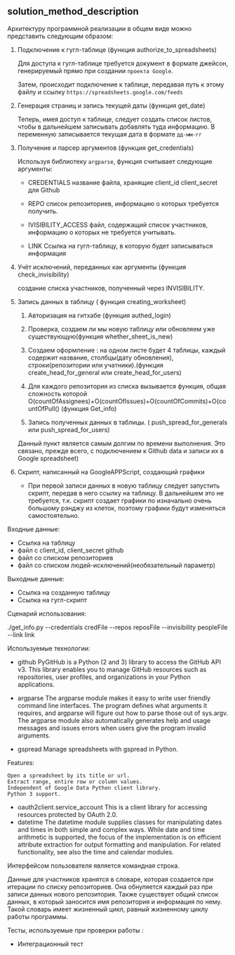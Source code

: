 ## solution_method_description

Архитектуру программной реализации в общем виде можно представить следующим образом:

1. Подключение к гугл-таблице (функция authorize_to_spreadsheets)

	Для доступа к гугл-таблице требуется документ в формате джейсон,
	генерируемый прямо при создании `проекта Google`.

	Затем, происходит подключение к таблице, передавая путь к этому файлу
	и ссылку `https://spreadsheets.google.com/feeds`

2. Генерация страниц и запись текущей даты (функция get_date)

	Теперь, имея доступ к таблице, следует создать список листов, чтобы
	в дальнейшем записывать добавлять туда информацию.
	В переменную записывается текущая дата в формате `дд-мм-гг`

3. Получение и парсер аргументов (функция get_credentials)

	Используя библиотеку `argparse`, функция считывает следующие аргументы:
	* CREDENTIALS название файла, хранящие client_id client_secret для Github

	* REPO список репозиториев, информацию о которых требуется получить.

	* IVISIBILITY_ACCESS файл, содержащий список участников, информацию о которых не требуется учитывать.
	* LINK  Ссылка на гугл-таблицу, в которую будет записываться информация

3.  Учёт исключений, переданных как аргументы (функция  check_invisibility)

	создание списка участников, полученный через INVISIBILITY.

4. Запись данных в таблицу ( функция creating_worksheet)

	1. Авторизация на гитхабе (функция authed_login)
	2. Проверка, создаем ли мы новую таблицу или обновляем уже существующую(функция  whether_sheet_is_new)

	3. Создаем оформление : на одном листе будет 4 таблицы, каждый содержит название, столбцы(дату обновления), строки(репозитории или учатники).(функция  create_head_for_general или create_head_for_users)
	4. Для каждого репозитория из списка вызывается функция, общая сложность которой O(countOfAssignees)+O(countOfIssues)+O(countOfCommits)+O(countOfPull() (функция Get_info)
	5. Запись полученных данных в таблицы. ( push_spread_for_generals или push_spread_for_users)

	Данный пункт является самым долгим по времени выполнения. Это связано, прежде всего, с подключением к Github data и записи их в Google spreadsheet)

5. Скрипт, написанный на GoogleAPPScript, создающий графики


	
	* При первой записи данных в новую таблицу следует запустить скрипт, передав в него ссылку на таблицу. В дальнейшем это не требуется, т.к. скрипт создает графики по изначально очень большому рэнджу из клеток, поэтому графики будут изменяться самостоятельно. 

Входные данные:

* Ссылка на таблицу
* файл с client_id, client_secret github
* файл со списком репозиториев
* файл со списком людей-исключений(необязательный параметр)

Выходные данные:

* Ссылка на созданную таблицу 
* Ссылка на гугл-скрипт

Сценарий использования:

./get_info.py --credentials credFile --repos reposFile --invisibility peopleFile --link link

Используемые технологии:

* github
PyGitHub is a Python (2 and 3) library to access the GitHub API v3. This library enables you to manage GitHub resources such as repositories, user profiles, and organizations in your Python applications.

* argparse
The argparse module makes it easy to write user friendly command line interfaces. The program defines what arguments it requires, and argparse will figure out how to parse those out of sys.argv. The argparse module also automatically generates help and usage messages and issues errors when users give the program invalid arguments.

* gspread
Manage spreadsheets with gspread in Python.

Features:

    Open a spreadsheet by its title or url.
    Extract range, entire row or column values.
    Independent of Google Data Python client library.
    Python 3 support.

* oauth2client.service_account
This is a client library for accessing resources protected by OAuth 2.0.
* datetime
The datetime module supplies classes for manipulating dates and times in both simple and complex ways. While date and time arithmetic is supported, the focus of the implementation is on efficient attribute extraction for output formatting and manipulation. For related functionality, see also the time and calendar modules.

Интерфейсом пользователя является командная строка.

Данные для участников хранятся в словаре, которая создается при итерации по списку репозиториев. Она обнуляется каждый раз при записи данных нового репозитория. Также существует общий список данных, в который заносится имя репозитория и информация по нему. Такой словарь имеет жизненный цикл, равный жизненному циклу работы программы.


Тесты, используемые при проверки работы :
* Интеграционный тест
